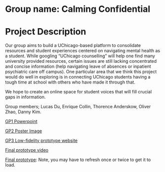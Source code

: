 # Group name: Calming Confidential
# Project Description

Our group aims to build a UChicago-based platform to consolidate resources and student experiences centered on navigating mental health as a student. While googling “UChicago counselling” will help one find many university provided resources, certain issues are still lacking concentrated and concise information (help navigating leave of absences or inpatient psychiatric care off campus). One particular area that we think this project would do well in exploring is in connecting UChicago students having a tough time at school with others who have made it through that.

We hope to create an online space for student voices that will fill crucial gaps in information. 

Group members; Lucas Du, Enrique Collin, Thorence Anderskow, Oliver Zhao, Danny Kim.


[GP1 Powerpoint](https://docs.google.com/presentation/d/1UDzyZ4TQLeXqV8IskCPCDf_v_sQDCbESmJhXfOqGtYU/edit?usp=sharing)

[GP2 Poster Image](https://imgur.com/a/99CjsZf)

[GP3 Low-fidelity prototype website](https://thoranderskow.github.io/low_fidelity/)

[Final prototype video](https://www.youtube.com/watch?v=4nHR7Ftsiww&feature=youtu.be)

[Final prototype](http://calming-confidential.herokuapp.com/): Note, you may have to refresh once or twice to get it to load.

